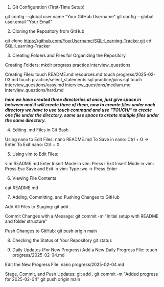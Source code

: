 1. Git Configuration (First-Time Setup)

git config --global user.name "Your GitHub Username"
git config --global user.email "Your Email"


2. Cloning the Repository from GitHub

git clone https://github.com/YourUsername/SQL-Learning-Tracker.git
cd SQL-Learning-Tracker


3. Creating Folders and Files for Organizing the Repository

Creating Folders:
mkdir progress practice interview_questions

Creating Files:
touch README.md resources.md
touch progress/2025-02-03.md
touch practice/select_statements.sql practice/joins.sql
touch interview_questions/easy.md interview_questions/medium.md interview_questions/hard.md

*********here we have created three directories at once, just give space in between and it will create three of them, now to crearte files under each directory we have to use touch command and use "TOUCH/" to create one file under the directory, same use space to create multiple files under the same directory.*********

4. Editing .md Files in Git Bash
   
Using nano to Edit Files:
nano README.md
To Save in nano: Ctrl + O → Enter
To Exit nano: Ctrl + X

5. Using vim to Edit Files:

vim README.md
Enter Insert Mode in vim: Press i
Exit Insert Mode in vim: Press Esc
Save and Exit in vim: Type :wq → Press Enter

6. Viewing File Contents

cat README.md

7. Adding, Committing, and Pushing Changes to GitHub
   
Add All Files to Staging:
git add .

Commit Changes with a Message:
git commit -m "Initial setup with README and folder structure"

Push Changes to GitHub:
git push origin main

8. Checking the Status of Your Repository
git status

9. Daily Updates (For New Progress)
Add a New Daily Progress File:
touch progress/2025-02-04.md

Edit the New Progress File:
nano progress/2025-02-04.md

Stage, Commit, and Push Updates:
git add .
git commit -m "Added progress for 2025-02-04"
git push origin main










